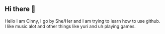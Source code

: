 ## Hi there 👋


Hello I am Cinny, I go by She/Her and I am trying to learn how to use github. I like music alot and other things like yuri and uh playing games. 

<!--
**Cinnynom/Cinnynom** is a ✨ _special_ ✨ repository because its `README.md` (this file) appears on your GitHub profile.

Here are some ideas to get you started:

- 🔭 I’m currently working on programming HTML
- 🌱 I’m currently learning how to use github
- 👯 I’m looking to collaborate on starter projects
- 🤔 I’m looking for help with what to make on github
- 💬 Ask me about Anything to do with video games and music
- 📫 How to reach me: DM me on discord
- 😄 Pronouns: She/Her
- ⚡ Fun fact: I used to make music
-->
